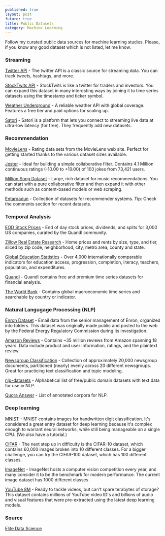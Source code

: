 ```yaml
---
published: true
layout: post
future: true
title: Public Datasets
category: Machine Learning
---
```

Follow my curated public data sources for machine learning studies. Please, if you know any good dataset which is not listed, let me know.

### Streaming

[Twitter API](https://dev.twitter.com/streaming/overview) - The twitter API is a classic source for streaming data. You can track tweets, hashtags, and more.

[StockTwits API](https://stocktwits.com/developers/docs) - StockTwits is like a twitter for traders and investors. You can expand this dataset in many interesting ways by joining it to time series datasets using the timestamp and ticker symbol.

[Weather Underground](https://www.wunderground.com/weather/api/) - A reliable weather API with global coverage. Features a free tier and paid options for scaling up.

[Satori](https://www.satori.com/explore) - Satori is a platform that lets you connect to streaming live data at ultra-low latency (for free). They frequently add new datasets.

### Recommendation

[MovieLens](https://grouplens.org/datasets/movielens/) - Rating data sets from the MovieLens web site. Perfect for getting started thanks to the various dataset sizes available.

[Jester](http://www.ieor.berkeley.edu/~goldberg/jester-data/) - Ideal for building a simple collaborative filter. Contains 4.1 Million continuous ratings (-10.00 to +10.00) of 100 jokes from 73,421 users.

[Million Song Dataset](https://www.kaggle.com/c/msdchallenge#description) - Large, rich dataset for music recommendations. You can start with a pure collaborative filter and then expand it with other methods such as content-based models or web scraping.

[Entaroadun](https://gist.github.com/entaroadun/1653794) - Collection of datasets for recommender systems. Tip: Check the comments section for recent datasets.

### Temporal Analysis

[EOD Stock Prices](https://www.quandl.com/product/WIKIP/WIKI/PRICES-Quandl-End-Of-Day-Stocks-Info) - End of day stock prices, dividends, and splits for 3,000 US companies, curated by the Quandl community.

[Zillow Real Estate Research](https://www.quandl.com/data/ZILLOW-Zillow-Real-Estate-Research) - Home prices and rents by size, type, and tier, sliced by zip code, neighborhood, city, metro area, county and state.

[Global Education Statistics](http://data.worldbank.org/data-catalog/ed-stats) - Over 4,000 internationally comparable indicators for education access, progression, completion, literacy, teachers, population, and expenditures.

[Quandl](https://www.quandl.com/search?query=) - Quandl contains free and premium time series datasets for financial analysis.

[The World Bank](http://data.worldbank.org/data-catalog/) - Contains global macroeconomic time series and searchable by country or indicator.

### Natural Langugage Processing (NLP)

[Enron Dataset](https://www.cs.cmu.edu/~./enron/) - Email data from the senior management of Enron, organized into folders. This dataset was originally made public and posted to the web by the Federal Energy Regulatory Commission during its investigation.

[Amazon Reviews](https://snap.stanford.edu/data/web-Amazon.html) - Contains ~35 million reviews from Amazon spanning 18 years. Data include product and user information, ratings, and the plaintext review.

[Newsgroup Classification](http://qwone.com/~jason/20Newsgroups/) - Collection of approximately 20,000 newsgroup documents, partitioned (nearly) evenly across 20 different newsgroups. Great for practicing text classification and topic modeling.

[nlp-datasets](https://github.com/niderhoff/nlp-datasets) - Alphabetical list of free/public domain datasets with text data for use in NLP.

[Quora Answer](https://www.quora.com/Datasets-What-are-the-major-text-corpora-used-by-computational-linguists-and-natural-language-processing-researchers-and-what-are-the-characteristics-biases-of-each-corpus) - List of annotated corpora for NLP.

### Deep learning

[MNIST](http://yann.lecun.com/exdb/mnist/) - MNIST contains images for handwritten digit classification. It's considered a great entry dataset for deep learning because it's complex enough to warrant neural networks, while still being manageable on a single CPU. (We also have a tutorial.)

[CIFAR](http://www.cs.utoronto.ca/~kriz/cifar.html) - The next step up in difficulty is the CIFAR-10 dataset, which contains 60,000 images broken into 10 different classes. For a bigger challenge, you can try the CIFAR-100 dataset, which has 100 different classes.

[ImageNet](http://image-net.org/) - ImageNet hosts a computer vision competition every year, and many consider it to be the benchmark for modern performance. The current image dataset has 1000 different classes.

[YouTube 8M](https://research.google.com/youtube8m/) - Ready to tackle videos, but can't spare terabytes of storage? This dataset contains millions of YouTube video ID's and billions of audio and visual features that were pre-extracted using the latest deep learning models.

### Source

[Elite Data Science](https://elitedatascience.com/datasets)
